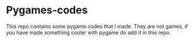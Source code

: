 # Pygames-codes
This repo contains some pygame codes that I made. They are not games, if you have made something cooler with pygame do add it in this repo.
